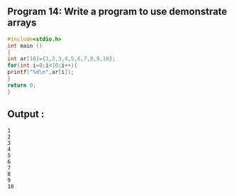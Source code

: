 ## Program 14: Write a program to use demonstrate arrays
```c
#include<stdio.h>
int main ()
{
int ar[10]={1,2,3,4,5,6,7,8,9,10};
for(int i=0;i<10;i++){
printf("%d\n",ar[i]);
}
return 0;
}
```
## Output :
```
1
2
3
4
5
6
7
8
9
10
